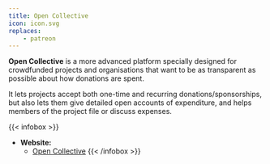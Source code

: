 ```yaml
---
title: Open Collective
icon: icon.svg
replaces:
    - patreon
---
```


**Open Collective** is a more advanced platform specially designed for crowdfunded projects and organisations that want to be as transparent as possible about how donations are spent.

It lets projects accept both one-time and recurring donations/sponsorships, but also lets them give detailed open accounts of expenditure, and helps members of the project file or discuss expenses.

{{< infobox >}}
- **Website:** 
    - [Open Collective](https://opencollective.com/)
{{< /infobox >}}
